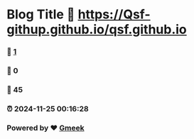 # Blog Title :link: https://Qsf-githup.github.io/qsf.github.io 
### :page_facing_up: [1](https://Qsf-githup.github.io/qsf.github.io/tag.html) 
### :speech_balloon: 0 
### :hibiscus: 45 
### :alarm_clock: 2024-11-25 00:16:28 
### Powered by :heart: [Gmeek](https://github.com/Meekdai/Gmeek)
